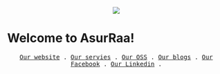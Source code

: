 <p align="center">
    <div align="center">
  <img src="https://assets.website-files.com/5e51b3b0337309d672efd94c/5e51cc5933d368febc351897_footer-img.svg">
</div>
<h1>Welcome to AsurRaa!</h1>
<p align="center">
  <samp>
    <a href="https://asurraa.com">Our website</a> .
    <a href="https://asurraa.com/services">Our servies</a> .
    <a href="https://asurraa.dev">Our OSS</a> .
    <a href="https://asurraa.com/blogs">Our blogs</a> .
    <a href="https://facebook.com/asurraa">Our Facebook</a> .
    <a href="https://www.linkedin.com/company/asurraa">Our Linkedin</a> .
  </samp>
</p>
</p>
